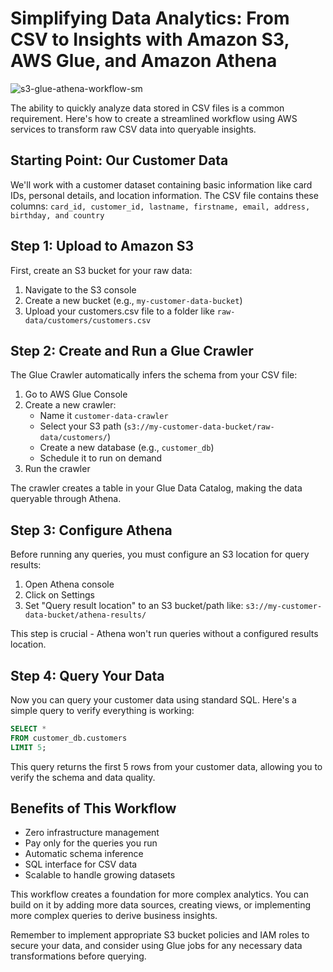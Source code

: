 # Simplifying Data Analytics: From CSV to Insights with Amazon S3, AWS Glue, and Amazon Athena

   
![s3-glue-athena-workflow-sm](https://github.com/user-attachments/assets/d1fb9f2a-734f-462c-bae1-2bed9de4e82d)


The ability to quickly analyze data stored in CSV files is a common requirement. Here's how to create a streamlined workflow using AWS services to transform raw CSV data into queryable insights.

## Starting Point: Our Customer Data

We'll work with a customer dataset containing basic information like card IDs, personal details, and location information. The CSV file contains these columns: 
`card_id, customer_id, lastname, firstname, email, address, birthday, and country`

## Step 1: Upload to Amazon S3

First, create an S3 bucket for your raw data:
1. Navigate to the S3 console
2. Create a new bucket (e.g., `my-customer-data-bucket`)
3. Upload your customers.csv file to a folder like `raw-data/customers/customers.csv`

## Step 2: Create and Run a Glue Crawler

The Glue Crawler automatically infers the schema from your CSV file:

1. Go to AWS Glue Console
2. Create a new crawler:
   - Name it `customer-data-crawler`
   - Select your S3 path (`s3://my-customer-data-bucket/raw-data/customers/`)
   - Create a new database (e.g., `customer_db`)
   - Schedule it to run on demand
3. Run the crawler

The crawler creates a table in your Glue Data Catalog, making the data queryable through Athena.

## Step 3: Configure Athena

Before running any queries, you must configure an S3 location for query results:

1. Open Athena console
2. Click on Settings
3. Set "Query result location" to an S3 bucket/path like:
   `s3://my-customer-data-bucket/athena-results/`

This step is crucial - Athena won't run queries without a configured results location.

## Step 4: Query Your Data

Now you can query your customer data using standard SQL. Here's a simple query to verify everything is working:

```sql
SELECT *
FROM customer_db.customers
LIMIT 5;
```

This query returns the first 5 rows from your customer data, allowing you to verify the schema and data quality.

## Benefits of This Workflow

- Zero infrastructure management
- Pay only for the queries you run
- Automatic schema inference
- SQL interface for CSV data
- Scalable to handle growing datasets

This workflow creates a foundation for more complex analytics. You can build on it by adding more data sources, creating views, or implementing more complex queries to derive business insights.

Remember to implement appropriate S3 bucket policies and IAM roles to secure your data, and consider using Glue jobs for any necessary data transformations before querying.
